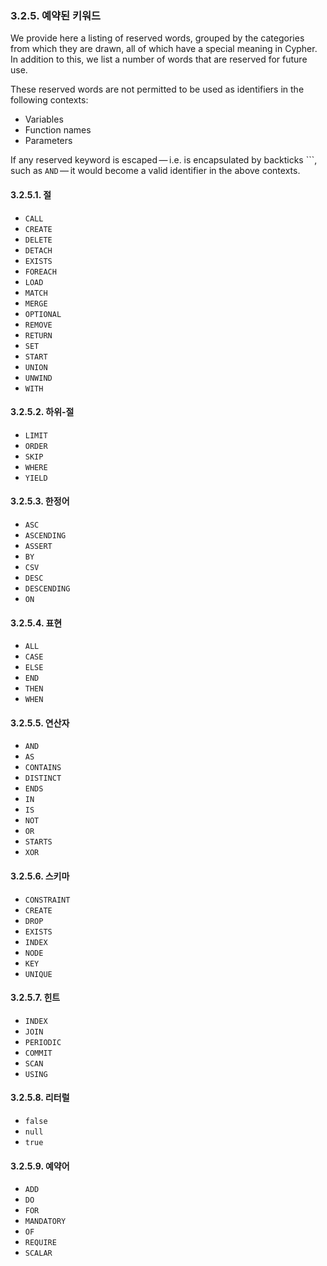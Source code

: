 ### 3.2.5. 예약된 키워드 

We provide here a listing of reserved words, grouped by the categories from which they are drawn, all of which have a special meaning in Cypher. In addition to this, we list a number of words that are reserved for future use.

These reserved words are not permitted to be used as identifiers in the following contexts:

- Variables
- Function names
- Parameters

If any reserved keyword is escaped — i.e. is encapsulated by backticks ```, such as ``AND`` — it would become a valid identifier in the above contexts.

#### 3.2.5.1. 절

- `CALL`
- `CREATE`
- `DELETE`
- `DETACH`
- `EXISTS`
- `FOREACH`
- `LOAD`
- `MATCH`
- `MERGE`
- `OPTIONAL`
- `REMOVE`
- `RETURN`
- `SET`
- `START`
- `UNION`
- `UNWIND`
- `WITH`

#### 3.2.5.2. 하위-절

- `LIMIT`
- `ORDER`
- `SKIP`
- `WHERE`
- `YIELD`

#### 3.2.5.3. 한정어

- `ASC`
- `ASCENDING`
- `ASSERT`
- `BY`
- `CSV`
- `DESC`
- `DESCENDING`
- `ON`

#### 3.2.5.4. 표현

- `ALL`
- `CASE`
- `ELSE`
- `END`
- `THEN`
- `WHEN`

#### 3.2.5.5. 연산자

- `AND`
- `AS`
- `CONTAINS`
- `DISTINCT`
- `ENDS`
- `IN`
- `IS`
- `NOT`
- `OR`
- `STARTS`
- `XOR`

#### 3.2.5.6. 스키마

- `CONSTRAINT`
- `CREATE`
- `DROP`
- `EXISTS`
- `INDEX`
- `NODE`
- `KEY`
- `UNIQUE`

#### 3.2.5.7. 힌트

- `INDEX`
- `JOIN`
- `PERIODIC`
- `COMMIT`
- `SCAN`
- `USING`

#### 3.2.5.8. 리터럴

- `false`
- `null`
- `true`

#### 3.2.5.9. 예약어 

- `ADD`
- `DO`
- `FOR`
- `MANDATORY`
- `OF`
- `REQUIRE`
- `SCALAR`